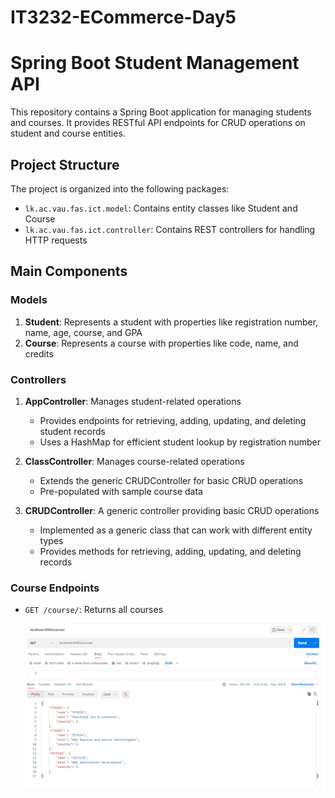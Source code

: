 # IT3232-ECommerce-Day5
# Spring Boot Student Management API

This repository contains a Spring Boot application for managing students and courses. It provides RESTful API endpoints for CRUD operations on student and course entities.

## Project Structure

The project is organized into the following packages:

- `lk.ac.vau.fas.ict.model`: Contains entity classes like Student and Course
- `lk.ac.vau.fas.ict.controller`: Contains REST controllers for handling HTTP requests

## Main Components

### Models

1. **Student**: Represents a student with properties like registration number, name, age, course, and GPA
2. **Course**: Represents a course with properties like code, name, and credits

### Controllers

1. **AppController**: Manages student-related operations
   - Provides endpoints for retrieving, adding, updating, and deleting student records
   - Uses a HashMap for efficient student lookup by registration number

2. **ClassController**: Manages course-related operations
   - Extends the generic CRUDController for basic CRUD operations
   - Pre-populated with sample course data

3. **CRUDController**: A generic controller providing basic CRUD operations
   - Implemented as a generic class that can work with different entity types
   - Provides methods for retrieving, adding, updating, and deleting records

### Course Endpoints

- `GET /course/`: Returns all courses

   ![Screenshot (1056)](https://github.com/SanduniAmasha/IT3232-ECommerce-Day5/blob/fdd2eab3fdbf70b219185f8d260f19bdfdaf7ef1/ss/all_courses.png)
